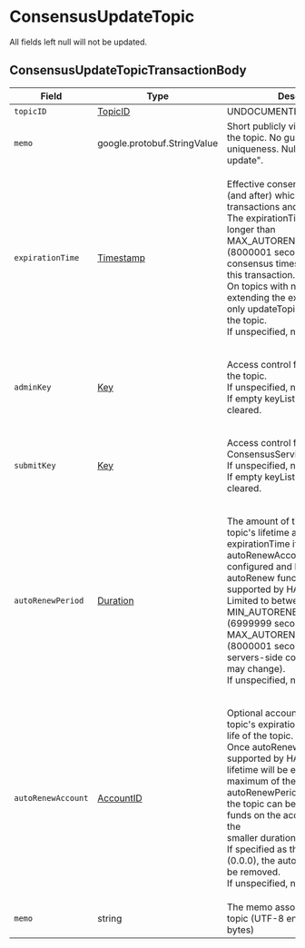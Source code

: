 # ConsensusUpdateTopic

All fields left null will not be updated.

## ConsensusUpdateTopicTransactionBody

| Field              | Type                                                        | Description                                                                                                                                                                                                                                                                                                                                                                                                                                                                     |   |
| ------------------ | ----------------------------------------------------------- | ------------------------------------------------------------------------------------------------------------------------------------------------------------------------------------------------------------------------------------------------------------------------------------------------------------------------------------------------------------------------------------------------------------------------------------------------------------------------------- | - |
| `topicID`          | [TopicID](../basic-types/topicid.md)                        | UNDOCUMENTED                                                                                                                                                                                                                                                                                                                                                                                                                                                                    |   |
| `memo`             | google.protobuf.StringValue | Short publicly visible memo about the topic. No guarantee of uniqueness. Null for "do not update".                                                                                                                                                                                                                                                                                                                              |   |
| `expirationTime`   | [Timestamp](../miscellaneous/timestamp.md)                  | <p>Effective consensus timestamp at (and after) which all consensus transactions and queries will fail.<br>The expirationTime may be no longer than MAX_AUTORENEW_PERIOD (8000001 seconds) from the consensus timestamp of<br>this transaction.<br>On topics with no adminKey, extending the expirationTime is the only updateTopic option allowed on the topic.<br>If unspecified, no change.</p>                                                                              |   |
| `adminKey`         | [Key](../basic-types/key.md)                                | <p>Access control for update/delete of the topic.<br>If unspecified, no change.<br>If empty keyList - the adminKey is cleared.</p>                                                                                                                                                                                                                                                                                                                                              |   |
| `submitKey`        | [Key](../basic-types/key.md)                                | <p>Access control for ConsensusService.submitMessage.<br>If unspecified, no change.<br>If empty keyList - the submitKey is cleared.</p>                                                                                                                                                                                                                                                                                                                                         |   |
| `autoRenewPeriod`  | [Duration](../miscellaneous/duration.md)                    | <p>The amount of time to extend the topic's lifetime automatically at expirationTime if the autoRenewAccount is<br>configured and has funds (once autoRenew functionality is supported by HAPI).<br>Limited to between MIN_AUTORENEW_PERIOD (6999999 seconds) and MAX_AUTORENEW_PERIOD (8000001 seconds) by<br>servers-side configuration (which may change).<br>If unspecified, no change.</p>                                                                                 |   |
| `autoRenewAccount` | [AccountID](../basic-types/accountid.md)                    | <p>Optional account to be used at the topic's expirationTime to extend the life of the topic.<br>Once autoRenew functionality is supported by HAPI, the topic lifetime will be extended up to a maximum of the<br>autoRenewPeriod or however long the topic can be extended using all funds on the account (whichever is the<br>smaller duration/amount).<br>If specified as the default value (0.0.0), the autoRenewAccount will be removed.<br>If unspecified, no change.</p> |   |
| `memo`             | string                                                      | The memo associated with the topic (UTF-8 encoding max 100 bytes)                                                                                                                                                                                                                                                                                                                                                                                            |   |
